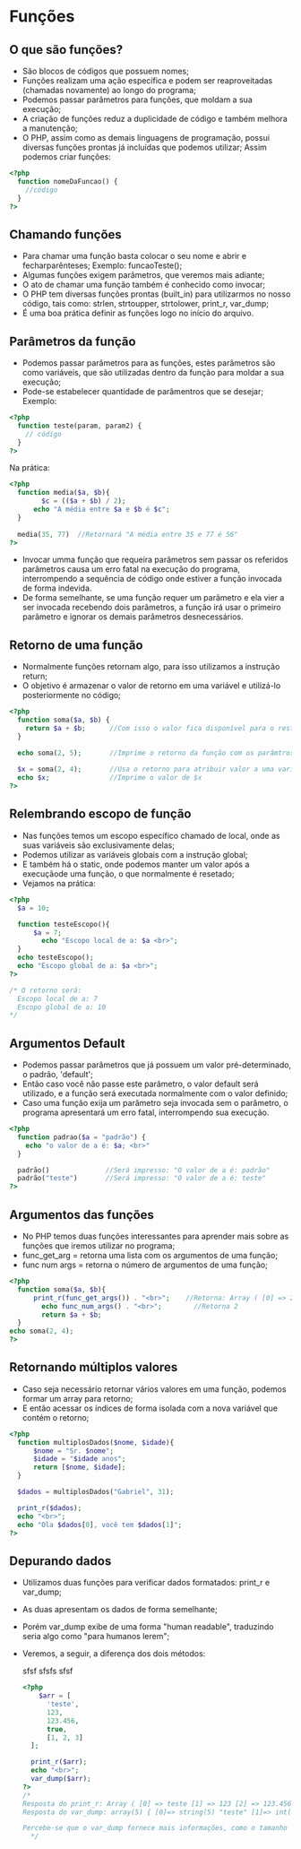 # Funções
## O que são funções?
- São blocos de códigos que possuem nomes;
- Funções realizam uma ação específica e podem ser reaproveitadas (chamadas novamente) ao longo do programa;
- Podemos passar parâmetros para funções, que moldam a sua execução;
- A criação de funções reduz a duplicidade de código e também melhora a manutenção;
- O PHP, assim como as demais linguagens de programação, possui diversas funções prontas já incluídas que podemos utilizar;
Assim podemos criar funções:

```php
<?php
  function nomeDaFuncao() {
    //código
  }
?>
```

## Chamando funções
- Para chamar uma função basta colocar o seu nome e abrir e fecharparênteses;
Exemplo: funcaoTeste();
- Algumas funções exigem parâmetros, que veremos mais adiante;
- O ato de chamar uma função também é conhecido como invocar;
- O PHP tem diversas funções prontas (built_in) para utilizarmos no nosso código, tais como: strlen, strtoupper, strtolower, print_r, var_dump;
- É uma boa prática definir as funções logo no início do arquivo.

## Parâmetros da função
- Podemos passar parâmetros para as funções, estes parâmetros são como variáveis, que são utilizadas dentro da função para moldar a sua execução;
- Pode-se estabelecer quantidade de parâmentros que se desejar;
Exemplo:
```php
<?php
  function teste(param, param2) {
    // código
  }
?>
```
Na prática:
```php
<?php
  function media($a, $b){
    	$c = (($a + $b) / 2);
      echo "A média entre $a e $b é $c";
  }
  
  media(35, 77)  //Retornará "A média entre 35 e 77 é 56"
?>
```
- Invocar umma função que requeira parâmetros sem passar os referidos parâmetros causa um erro fatal na execução do programa, interrompendo a sequência de código onde estiver a função invocada de forma indevida.
- De forma semelhante, se uma função requer um parâmetro e ela vier a ser invocada recebendo dois parâmetros, a função irá usar o primeiro parâmetro e ignorar os demais parâmetros desnecessários.

## Retorno de uma função
- Normalmente funções retornam algo, para isso utilizamos a instrução return;
- O objetivo é armazenar o valor de retorno em uma variável e utilizá-lo posteriormente no código;

```php
<?php
  function soma($a, $b) {
    return $a + $b;      //Com isso o valor fica disponível para o resto do código
  }

  echo soma(2, 5);       //Imprime o retorno da função com os parâmtros passados
  
  $x = soma(2, 4);       //Usa o retorno para atribuir valor a uma variável
  echo $x;               //Imprime o valor de $x
?>
```

## Relembrando escopo de função
- Nas funções temos um escopo específico chamado de local, onde as suas variáveis são exclusivamente delas;
- Podemos utilizar as variáveis globais com a instrução global;
- E também há o static, onde podemos manter um valor após a execuçãode uma função, o que normalmente é resetado;
- Vejamos na prática:
  
```php
<?php
  $a = 10;

  function testeEscopo(){
	  $a = 7;
		echo "Escopo local de a: $a <br>";
  }
  echo testeEscopo();
  echo "Escopo global de a: $a <br>";
?>

/* O retorno será:
  Escopo local de a: 7
  Escopo global de a: 10
*/
```
## Argumentos Default
- Podemos passar parâmetros que já possuem um valor pré-determinado, o padrão, 'default';
- Então caso você não passe este parâmetro, o valor default será utilizado, e a função será executada normalmente com o valor definido;
- Caso uma função exija um parâmetro seja invocada sem o parâmetro, o programa apresentará um erro fatal, interrompendo sua execução.

```php
<?php
  function padrao($a = "padrão") {
    echo "o valor de a é: $a; <br>"
  }

  padrão()              //Será impresso: "O valor de a é: padrão"
  padrão("teste")       //Será impresso: "O valor de a é: teste"
?>
```
## Argumentos das funções
- No PHP temos duas funções interessantes para aprender mais sobre as funções que iremos utilizar no programa;
- func_get_arg = retorna uma lista com os argumentos de uma função;
- func num args = retorna o número de argumentos de uma função;

```php
<?php
  function soma($a, $b){
	  print_r(func_get_args()) . "<br>";    //Retorna: Array ( [0] => 2 [1] => 4 )
		echo func_num_args() . "<br>";        //Retorna 2
		return $a + $b;
  }
echo soma(2, 4);
?>
```

## Retornando múltiplos valores
- Caso seja necessário retornar vários valores em uma função, podemos formar um array para retorno;
- E então acessar os índices de forma isolada com a nova variável que contém o retorno;

```php
<?php
  function multiplosDados($nome, $idade){
	  $nome = "Sr. $nome";
	  $idade = "$idade anos";
	  return [$nome, $idade];
  }

  $dados = multiplosDados("Gabriel", 31);

  print_r($dados);
  echo "<br>";
  echo "Ola $dados[0], você tem $dados[1]";
?>
```
## Depurando dados
- Utilizamos duas funções para verificar dados formatados: print_r e var_dump;
- As duas apresentam os dados de forma semelhante;
- Porém var_dump exibe de uma forma "human readable", traduzindo seria algo como "para humanos lerem";
- Veremos, a seguir, a diferença dos dois métodos:

  sfsf
  sfsfs
  sfsf
  ```php
  <?php
	  $arr = [
	    'teste', 
	    123, 
	    123.456,
	    true,
	    [1, 2, 3]
    ];

    print_r($arr);
    echo "<br>";
    var_dump($arr);
  ?>
  /*
  Resposta do print_r: Array ( [0] => teste [1] => 123 [2] => 123.456 [3] => 1 [4] => Array ( [0] => 1 [1] => 2 [2] => 3 ) )
  Resposta do var_dump: array(5) { [0]=> string(5) "teste" [1]=> int(123) [2]=> float(123.456) [3]=> bool(true) [4]=> array(3) { [0]=> int(1) [1]=> int(2) [2]=> int(3) } }

  Percebe-se que o var_dump fornece mais informações, como o tamanho do array, os tipos de dados de cada índice do array, e ainda separa o array interno para facilitar a visualização.
	*/
  ```

